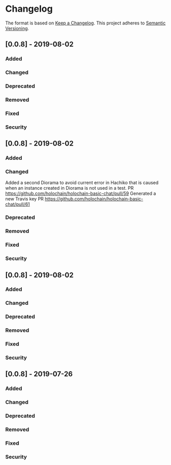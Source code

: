 # Changelog
The format is based on [Keep a Changelog](https://keepachangelog.com/en/1.0.0/).
This project adheres to [Semantic Versioning](https://semver.org/spec/v2.0.0.html).

## [0.0.8] - 2019-08-02

### Added

### Changed

### Deprecated

### Removed

### Fixed

### Security

## [0.0.8] - 2019-08-02

### Added

### Changed
Added a second Diorama to avoid current error in Hachiko that is caused when an instance created in Diorama is not used in a test. PR https://github.com/holochain/holochain-basic-chat/pull/59
Generated a new Travis key PR https://github.com/holochain/holochain-basic-chat/pull/61
### Deprecated

### Removed

### Fixed

### Security

## [0.0.8] - 2019-08-02

### Added

### Changed

### Deprecated

### Removed

### Fixed

### Security

## [0.0.8] - 2019-07-26

### Added

### Changed

### Deprecated

### Removed

### Fixed

### Security
